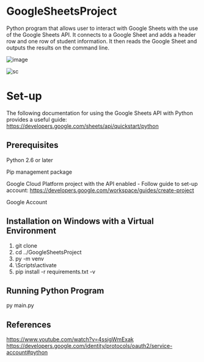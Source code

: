 # GoogleSheetsProject
Python program that allows user to interact with Google Sheets with the use of the Google Sheets API. It connects to a Google Sheet and adds a header row and one row of student information. It then reads the Google Sheet and outputs the results on the command line.

![image](https://user-images.githubusercontent.com/50210628/174217217-738bccd2-33a7-4447-a441-e9412047579d.png)

![sc](https://user-images.githubusercontent.com/50210628/174217244-edf0b0b8-8da2-4035-a07a-1a080ec827e8.png)

 # Set-up

The following documentation for using the Google Sheets API with Python provides a useful guide: https://developers.google.com/sheets/api/quickstart/python

 ## Prerequisites
 Python 2.6 or later
 
 Pip management package
 
 Google Cloud Platform project with the API enabled - Follow guide to set-up account: https://developers.google.com/workspace/guides/create-project
 
 Google Account
 
 ## Installation on Windows with a Virtual Environment
1. git clone
2. cd ../GoogleSheetsProject
3. py -m venv <environment name>
4. <environment name>\Scripts\activate
5. pip install -r requirements.txt -v
 
## Running Python Program
py main.py

## References
https://www.youtube.com/watch?v=4ssigWmExak
https://developers.google.com/identity/protocols/oauth2/service-account#python


